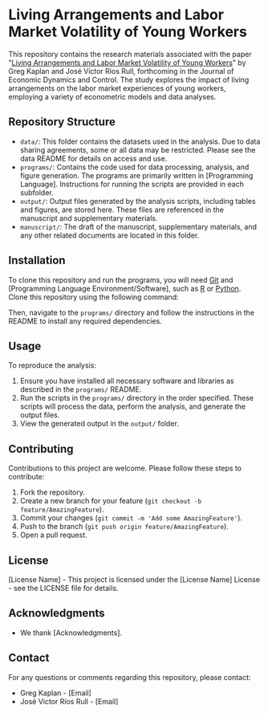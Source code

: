 # Living Arrangements and Labor Market Volatility of Young Workers

This repository contains the research materials associated with the paper "[Living Arrangements and Labor Market Volatility of Young Workers](https://www.dyrda.info/files/dkrr_jedc.pdf)" by Greg Kaplan and José Víctor Ríos Rull, forthcoming in the Journal of Economic Dynamics and Control. The study explores the impact of living arrangements on the labor market experiences of young workers, employing a variety of econometric models and data analyses.

## Repository Structure

- `data/`: This folder contains the datasets used in the analysis. Due to data sharing agreements, some or all data may be restricted. Please see the data README for details on access and use.
- `programs/`: Contains the code used for data processing, analysis, and figure generation. The programs are primarily written in [Programming Language]. Instructions for running the scripts are provided in each subfolder.
- `output/`: Output files generated by the analysis scripts, including tables and figures, are stored here. These files are referenced in the manuscript and supplementary materials.
- `manuscript/`: The draft of the manuscript, supplementary materials, and any other related documents are located in this folder.

## Installation

To clone this repository and run the programs, you will need [Git](https://git-scm.com/) and [Programming Language Environment/Software], such as [R](https://www.r-project.org/) or [Python](https://www.python.org/). Clone this repository using the following command:


Then, navigate to the `programs/` directory and follow the instructions in the README to install any required dependencies.

## Usage

To reproduce the analysis:

1. Ensure you have installed all necessary software and libraries as described in the `programs/` README.
2. Run the scripts in the `programs/` directory in the order specified. These scripts will process the data, perform the analysis, and generate the output files.
3. View the generated output in the `output/` folder.

## Contributing

Contributions to this project are welcome. Please follow these steps to contribute:

1. Fork the repository.
2. Create a new branch for your feature (`git checkout -b feature/AmazingFeature`).
3. Commit your changes (`git commit -m 'Add some AmazingFeature'`).
4. Push to the branch (`git push origin feature/AmazingFeature`).
5. Open a pull request.

## License

[License Name] - This project is licensed under the [License Name] License - see the LICENSE file for details.

## Acknowledgments

- We thank [Acknowledgments].

## Contact

For any questions or comments regarding this repository, please contact:

- Greg Kaplan - [Email]
- José Víctor Ríos Rull - [Email]
